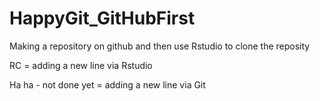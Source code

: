 # HappyGit_GitHubFirst
Making a repository on github and then use Rstudio to clone the reposity

RC = adding a new line via Rstudio

Ha ha - not done yet = adding a new line via Git
